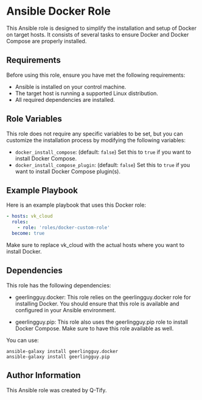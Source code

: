 # Ansible Docker Role

This Ansible role is designed to simplify the installation and setup of Docker on target hosts. It consists of several tasks to ensure Docker and Docker Compose are properly installed.

## Requirements

Before using this role, ensure you have met the following requirements:

- Ansible is installed on your control machine.
- The target host is running a supported Linux distribution.
- All required dependencies are installed.

## Role Variables

This role does not require any specific variables to be set, but you can customize the installation process by modifying the following variables:

- `docker_install_compose`: (default: `false`) Set this to `true` if you want to install Docker Compose.
- `docker_install_compose_plugin`: (default: `false`) Set this to `true` if you want to install Docker Compose plugin(s).

## Example Playbook

Here is an example playbook that uses this Docker role:

```yaml
- hosts: vk_cloud
  roles:
    - role: 'roles/docker-custom-role'
  become: true
```

Make sure to replace vk_cloud with the actual hosts where you want to install Docker.

## Dependencies

This role has the following dependencies:

- geerlingguy.docker: This role relies on the geerlingguy.docker role for installing Docker. You should ensure that this role is available and configured in your Ansible environment.

- geerlingguy.pip: This role also uses the geerlingguy.pip role to install Docker Compose. Make sure to have this role available as well.

You can use:
```
ansible-galaxy install geerlingguy.docker
ansible-galaxy install geerlingguy.pip
```

## Author Information

This Ansible role was created by Q-Tify.
